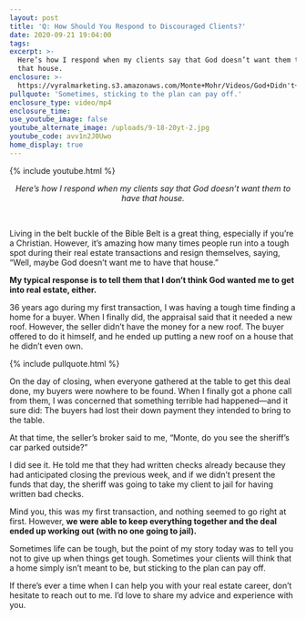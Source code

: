 ```yaml
---
layout: post
title: 'Q: How Should You Respond to Discouraged Clients?'
date: 2020-09-21 19:04:00
tags:
excerpt: >-
  Here’s how I respond when my clients say that God doesn’t want them to have
  that house.
enclosure: >-
  https://vyralmarketing.s3.amazonaws.com/Monte+Mohr/Videos/God+Didn't+Want+Me+To+Be+An+Agent.mp4
pullquote: 'Sometimes, sticking to the plan can pay off.'
enclosure_type: video/mp4
enclosure_time:
use_youtube_image: false
youtube_alternate_image: /uploads/9-18-20yt-2.jpg
youtube_code: avv1n2J0Uwo
home_display: true
---
```


{% include youtube.html %}

<center><em>Here&rsquo;s how I respond when my clients say that God doesn&rsquo;t want them to have that house.</em></center>

&nbsp;

Living in the belt buckle of the Bible Belt is a great thing, especially if you’re a Christian. However, it’s amazing how many times people run into a tough spot during their real estate transactions and resign themselves, saying, “Well, maybe God doesn’t want me to have that house.”

**My typical response is to tell them that I don’t think God wanted me to get into real estate, either.&nbsp;**

36 years ago during my first transaction, I was having a tough time finding a home for a buyer. When I finally did, the appraisal said that it needed a new roof. However, the seller didn’t have the money for a new roof. The buyer offered to do it himself, and he ended up putting a new roof on a house that he didn’t even own.

{% include pullquote.html %}

On the day of closing, when everyone gathered at the table to get this deal done, my buyers were nowhere to be found. When I finally got a phone call from them, I was concerned that something terrible had happened—and it sure did: The buyers had lost their down payment they intended to bring to the table.

At that time, the seller’s broker said to me, “Monte, do you see the sheriff’s car parked outside?”

I did see it. He told me that they had written checks already because they had anticipated closing the previous week, and if we didn’t present the funds that day, the sheriff was going to take my client to jail for having written bad checks.

Mind you, this was my first transaction, and nothing seemed to go right at first. However, **we were able to keep everything together and the deal ended up working out (with no one going to jail).&nbsp;**

Sometimes life can be tough, but the point of my story today was to tell you not to give up when things get tough. Sometimes your clients will think that a home simply isn’t meant to be, but sticking to the plan can pay off.

If there’s ever a time when I can help you with your real estate career, don’t hesitate to reach out to me. I’d love to share my advice and experience with you.